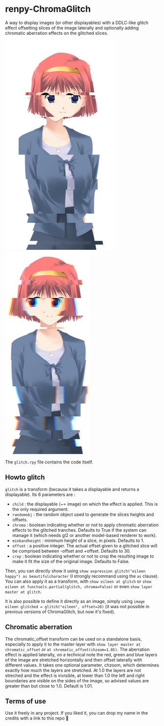 # renpy-ChromaGlitch
A way to display images (or other displayables) with a DDLC-like glitch effect offsetting slices of the image laterally and optionally adding chromatic aberration effects on the glitched slices.

![](sample_nochroma.png)
![](sample_chroma.png)

The `glitch.rpy` file contains the code itself.

## Howto glitch
`glitch` is a transform (because it takes a displayable and returns a displayable).
Its 6 parameters are :
- `child` : the displayable (~= image) on which the effect is applied. This is the only required argument.
- `randomobj` : the random object used to generate the slices heights and offsets.
- `chroma` : boolean indicating whether or not to apply chromatic aberration effects to the glitched tranches. Defaults to True if the system can manage it (which needs gl2 or another model-based renderer to work).
- `minbandheight` : minimum height of a slice, in pixels. Defaults to 1.
- `offset` : a positive integer. The actual offset given to a glitched slice will be comprised between -offset and +offset. Defaults to 30.
- `crop` : boolean indicating whether or not to crop the resulting image to make it fit the size of the original image. Defaults to False.

Then, you can directly show it using `show expression glitch("eileen happy") as beautifulcharacter` (I strongly recommand using the `as` clause).
You can also apply it as a transform, with `show eileen at glitch` or `show eileen at functools.partial(glitch, chroma=False)` or even `show layer master at glitch`.

It is also possible to define it directly as an image, simply using `image eileen glitched = glitch("eileen", offset=20)`
(it was not possible in previous versions of ChromaGlitch, but now it's fixed).

## Chromatic aberration

The chromatic_offset transform can be used on a standalone basis, especially to apply it to the master layer with `show layer master at chromatic_offset` or `at chromatic_offset(chzoom=1.05)`.
The aberration effect is applied laterally, on a technical note the red, green and blue layers of the image are stretched horizontally and then offset laterally with different values.
It takes one optional parameter, chzoom, which determines exactly how much the layers are stretched. At 1.0 the layers are not streched and the effect is invisible, at lower than 1.0 the left and right boundaries are visible on the sides of the image, so advised values are greater than but close to 1.0. Default is 1.01.

## Terms of use
Use it freely in any project. If you liked it, you can drop my name in the credits with a link to this repo 🥰

